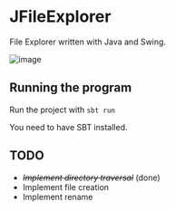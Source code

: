 # JFileExplorer
File Explorer written with Java and Swing.

![image](https://github.com/hakanrw/JFileExplorer/assets/57678928/671409a5-fe55-4679-8f45-50d24e763bbc)



## Running the program
Run the project with `sbt run`

You need to have SBT installed.

## TODO
- _~~Implement directory traversal~~_ (done)
- Implement file creation
- Implement rename
